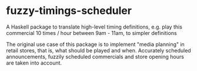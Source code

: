 fuzzy-timings-scheduler
=======================

A Haskell package to translate high-level timing definitions, e.g. play this commercial 10 times / hour between 9am - 11am, to simpler definitions

The original use case of this package is to implement "media planning" in
retail stores, that is, what should be played and when.  Accurately scheduled
announcements, fuzzily scheduled commercials and store opening hours are taken
into account.
